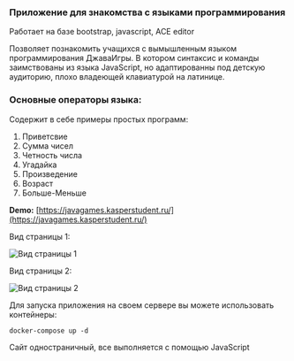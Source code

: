 ### Приложение для знакомства с языками программирования

Работает на базе bootstrap, javascript, ACE editor

Позволяет познакомить учащихся с вымышленным языком программирования ДжаваИгры.
В котором синтаксис и команды заимствованы из языка JavaScript, но адаптированны под детскую аудиторию,
плохо владеющей клавиатурой на латинице.

### Основные операторы языка:



Содержит в себе примеры простых программ:
1. Приветсвие
2. Сумма чисел
3. Четность числа
4. Угадайка
5. Произведение
6. Возраст
7. Больше-Меньше

**Demo:** [https://javagames.kasperstudent.ru/](https://javagames.kasperstudent.ru/)

Вид страницы 1:

![Вид страницы 1](https://forai.school1409.ru/_media/jg1.png)

Вид страницы 2:

![Вид страницы 2](https://forai.school1409.ru/_media/jg2.png)


Для запуска приложения на своем сервере вы можете использовать контейнеры:

```commandline
docker-compose up -d
```

Сайт одностраничный, все выполняется с помощью JavaScript

